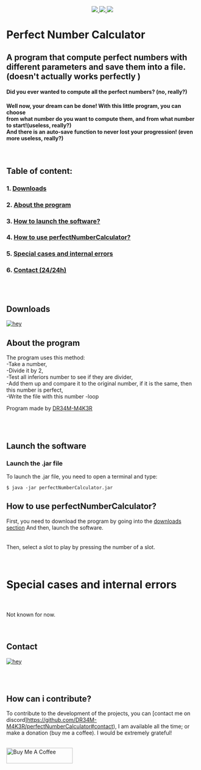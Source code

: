 <!-- This Source Code Form is subject to the terms of the Mozilla Public
   - License, v. 2.0. If a copy of the MPL was not distributed with this
   - file, You can obtain one at https://mozilla.org/MPL/2.0/. 
   - Creator: DR34M-M4K3R#7751-->
   
<p align="center">
    <a href="https://www.mozilla.org/en-US/MPL/">
      <img src="https://img.shields.io/badge/License-MPL%202.0-orange.svg?style=for-the-badge&logo=mozilla" />
    </a>
    <a href="https://discord.gg/3VEeEdSeVv">
      <img src="https://img.shields.io/badge/Join%20me%20on%20discord-181717?style=for-the-badge&logo=discord" />
    </a>
    <a href="https://discord.gg/3VEeEdSeVv">
      <img src="https://img.shields.io/discord/858046559316344852.svg?label=We%20are&colorB=7289da&style=for-the-badge" />
    </a>
  </p>

# Perfect Number Calculator
## A program that compute perfect numbers with different parameters and save them into a file. (doesn't actually works perfectly )


<!-- This Source Code Form is subject to the terms of the Mozilla Public
   - License, v. 2.0. If a copy of the MPL was not distributed with this
   - file, You can obtain one at https://mozilla.org/MPL/2.0/. 
   - Creator: DR34M-M4K3R#7751-->


#### Did you ever wanted to compute all the perfect numbers? (no, really?)<br/>
#### Well now, your dream can be done! With this little program, you can choose<br/> from what number do you want to compute them, and from what number to start!(useless, really?) <br/>And there is an auto-save function to never lost your progression! (even more useless, really?)
<br/>

## Table of content:<br/>
### 1. [Downloads](https://github.com/DR34M-M4K3R/perfectNumberCalculator#downloads) <br/>
### 2. [About the program](https://github.com/DR34M-M4K3R/perfectNumberCalculator#about-the-program) <br/>
### 3. [How to launch the software?](https://github.com/DR34M-M4K3R/perfectNumberCalculator#launch-the-software)
### 4. [How to use perfectNumberCalculator?](https://github.com/DR34M-M4K3R/perfectNumberCalculator#how-to-use-perfectNumberCalculator)
### 5. [Special cases and internal errors](https://github.com/DR34M-M4K3R/perfectNumberCalculator#special-cases-and-internal-errors)
### 6. [Contact (24/24h)](https://github.com/DR34M-M4K3R/perfectNumberCalculator#contact)

<br/><br/>
## Downloads

[![hey](https://img.shields.io/badge/Download%20.jar-181717?style=for-the-badge&color=red&logo=java)](https://github.com/DR34M-M4K3R/perfectNumberCalculator/releases/download/1.0/perfectNumberCalculator.jar)


## About the program
The program uses this method:<br/>
-Take a number,<br/>
-Divide it by 2,<br/>
-Test all inferiors number to see if they are divider,<br/>
-Add them up and compare it to the original number, if it is the same, then this number is perfect,<br/>
-Write the file with this number
-loop

Program made by [DR34M-M4K3R](https://github.com/DR34M-M4K3R) </p>
</p>


</p>

<br/><br/>

## Launch the software

### Launch the .jar file
To launch the .jar file, you need to open a terminal and type:
```
$ java -jar perfectNumberCalculator.jar
```

## How to use perfectNumberCalculator?
First, you need to download the program by going into the [downloads section](https://github.com/DR34M-M4K3R/perfectNumberCalculator#downloads) And then, launch the software.
<br/>
<br/>
<br/>
Then, select a slot to play by pressing the number of a slot.
<br/><br/><br/>
# Special cases and internal errors
<br/><br/>
Not known for now.
<br/><br/><br/>


## Contact
[![hey](https://img.shields.io/badge/Contact%20me%20on%20discord-181717?style=for-the-badge&logo=discord)](https://discord.gg/3VEeEdSeVv)

<br/><br/>
## How can i contribute?
To contribute to the development of the projects, you can [contact me on discord]https://github.com/DR34M-M4K3R/perfectNumberCalculator#contact), I am available all the time; or make a donation (buy me a coffee). I would be extremely grateful!

<br/>
<a href="https://www.buymeacoffee.com/DR34MM4K3R" target="_blank"><img src="https://cdn.buymeacoffee.com/buttons/default-green.png" alt="Buy Me A Coffee" height="41" width="174"></a>
